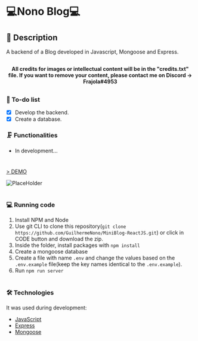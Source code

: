 # 💻Nono Blog💻
## 📖 Description 
<p>A backend of a Blog developed in Javascript, Mongoose and Express.</p>

##

<h4 align="center">All credits for images or intellectual content will be in the "credits.txt" file. If you want to remove your content, please contact me on Discord -> Frajola#4953 <em></em></h4>

##

### 📓 To-do list

- [x] Develop the backend.
- [x] Create a database.

### 🗜️ Functionalities

- In development...

#
<a href="https://github.com/GuilhermeNono/NonoBlog-Reactjs-Backend">> DEMO</a>

![PlaceHolder](https://i.imgur.com/M1RZqkE.png)

#

### 💻 Running code

1. Install NPM and Node
2. Use git CLI to clone this repository(`git clone https://github.com/GuilhermeNono/MiniBlog-ReactJS.git`) or click in CODE button and download the zip.
3. Inside the folder, install packages with `npm install`
4. Create a mongoose database
5. Create a file with name `.env` and change the values based on the `.env.example` file(keep the key names identical to the `.env.example`).
6. Run `npm run server`

#

### 🛠️ Technologies

It was used during development:
- [JavaScript](https://developer.mozilla.org/en-US/docs/Web/JavaScript)
- [Express](https://expressjs.com/)
- [Mongoose](https://mongoosejs.com/)
